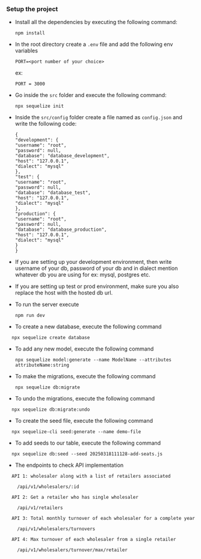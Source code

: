 ### Setup the project

- Install all the dependencies by executing the following command:

  ```
  npm install
  ```

- In the root directory create a `.env` file and add the following env variables
  ```
  PORT=<port number of your choice>
  ```
  ex:
  ```
  PORT = 3000
  ```
- Go inside the `src` folder and execute the following command:
  ```
  npx sequelize init
  ```
- Inside the `src/config` folder create a file named as `config.json` and write the following code:

  ```
  {
  "development": {
  "username": "root",
  "password": null,
  "database": "database_development",
  "host": "127.0.0.1",
  "dialect": "mysql"
  },
  "test": {
  "username": "root",
  "password": null,
  "database": "database_test",
  "host": "127.0.0.1",
  "dialect": "mysql"
  },
  "production": {
  "username": "root",
  "password": null,
  "database": "database_production",
  "host": "127.0.0.1",
  "dialect": "mysql"
  }
  }

  ```

- If you are setting up your development environment, then write username of your db, password of your db and in dialect mention whatever db you are using for ex: mysql, postgres etc.
- If you are setting up test or prod environment, make sure you also replace the host with the hosted db url.

- To run the server execute

  ```
  npm run dev
  ```

- To create a new database, execute the following command

```
  npx sequelize create database
```

- To add any new model, execute the following command

  ```
  npx sequelize model:generate --name ModelName --attributes attributeName:string
  ```

- To make the migrations, execute the following command

  ```
  npx sequelize db:migrate
  ```

- To undo the migrations, execute the following command

```
  npx sequelize db:migrate:undo
```

- To create the seed file, execute the following command

```
  npx sequelize-cli seed:generate --name demo-file
```

- To add seeds to our table, execute the following command

```
  npx sequelize db:seed --seed 20250318111128-add-seats.js
```

- The endpoints to check API implementation

```
  API 1: wholesaler along with a list of retailers associated

    /api/v1/wholesalers/:id

  API 2: Get a retailer who has single wholesaler

    /api/v1/retailers

  API 3: Total monthly turnover of each wholesaler for a complete year

    /api/v1/wholesalers/turnovers

  API 4: Max turnover of each wholesaler from a single retailer

    /api/v1/wholesalers/turnover/max/retailer

```
